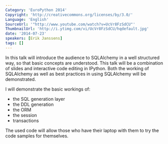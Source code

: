 ```yaml
---
Category: 'EuroPython 2014'
Copyright: 'http://creativecommons.org/licenses/by/3.0/'
Language: 'English'
SourceUrl: '"http://www.youtube.com/watch?v=UcVr8FzSdCU"'
ThumbnailUrl: 'http://i.ytimg.com/vi/UcVr8FzSdCU/hqdefault.jpg'
date: '2014-07-23'
speakers: [Erik Janssens]
tags: []
---
```

In this talk will introduce the audience to SQLAlchemy in a well structured way, so that basic concepts are understood. This talk will be a combination of slides and interactive code editing in IPython. Both the working of SQLAlchemy as well as best practices in using SQLAlchemy will be demonstrated.

I will demonstrate the basic workings of:

* the SQL generation layer
* the DDL generation
* the ORM
* the session
* transactions

The used code will allow those who have their laptop with them to try
the code samples for themselves.

